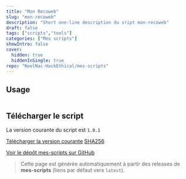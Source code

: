 ```yaml
---
title: "Mon Recoweb"
slug: "mon-recoweb"
description: "Short one-line description du sript mon-recoweb"
draft: false
tags: ["scripts","tools"]
categories: ["Mes scripts"]
showIntro: false
cover:
  hidden: true
  hiddenInSingle: true
repo: "NoelNac-HackEthical/mes-scripts"
---
```


## Usage

```

```

## Télécharger le script

<p class="version-line">
  La version courante du script est <code>1.0.1</code>
</p>

<div class="dl-row">
  <a href="https://github.com/NoelNac-HackEthical/mes-scripts/releases/latest/download/mon-recoweb" class="he-btn he-btn--neutral">Télécharger la version courante</a>
  <a href="https://github.com/NoelNac-HackEthical/mes-scripts/releases/latest/download/mon-recoweb.sha256" class="he-btn he-btn--sm he-btn--neutral">SHA256</a>
</div>

<p><a href="https://github.com/NoelNac-HackEthical/mes-scripts">Voir le dépôt mes-scripts sur GitHub</a></p>

> Cette page est générée automatiquement à partir des releases de **mes-scripts** (liens par défaut vers `latest`).
